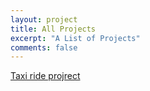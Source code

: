 ```yaml
---
layout: project
title: All Projects
excerpt: "A List of Projects"
comments: false
---
```


[Taxi ride projrect](https://salahuddinjony.github.io/Taxi-peoject/)
